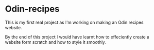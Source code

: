 # Odin-recipes
This is my first real project as I'm working on making an Odin recipes website.

By the end of this project I would have learnt how to effeciently create a website form scratch and how to style it smoothly.